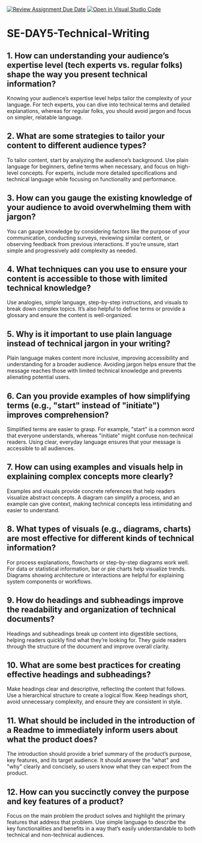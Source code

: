 [![Review Assignment Due Date](https://classroom.github.com/assets/deadline-readme-button-22041afd0340ce965d47ae6ef1cefeee28c7c493a6346c4f15d667ab976d596c.svg)](https://classroom.github.com/a/zsAR-pyY)
[![Open in Visual Studio Code](https://classroom.github.com/assets/open-in-vscode-2e0aaae1b6195c2367325f4f02e2d04e9abb55f0b24a779b69b11b9e10269abc.svg)](https://classroom.github.com/online_ide?assignment_repo_id=18474429&assignment_repo_type=AssignmentRepo)
# SE-DAY5-Technical-Writing

## 1. How can understanding your audience’s expertise level (tech experts vs. regular folks) shape the way you present technical information?  
Knowing your audience’s expertise level helps tailor the complexity of your language. For tech experts, you can dive into technical terms and detailed explanations, whereas for regular folks, you should avoid jargon and focus on simpler, relatable language.  

## 2. What are some strategies to tailor your content to different audience types?  
To tailor content, start by analyzing the audience’s background. Use plain language for beginners, define terms when necessary, and focus on high-level concepts. For experts, include more detailed specifications and technical language while focusing on functionality and performance.  

## 3. How can you gauge the existing knowledge of your audience to avoid overwhelming them with jargon?  
You can gauge knowledge by considering factors like the purpose of your communication, conducting surveys, reviewing similar content, or observing feedback from previous interactions. If you’re unsure, start simple and progressively add complexity as needed.  

## 4. What techniques can you use to ensure your content is accessible to those with limited technical knowledge?  
Use analogies, simple language, step-by-step instructions, and visuals to break down complex topics. It’s also helpful to define terms or provide a glossary and ensure the content is well-organized.  

## 5. Why is it important to use plain language instead of technical jargon in your writing?  
Plain language makes content more inclusive, improving accessibility and understanding for a broader audience. Avoiding jargon helps ensure that the message reaches those with limited technical knowledge and prevents alienating potential users.  

## 6. Can you provide examples of how simplifying terms (e.g., "start" instead of "initiate") improves comprehension?  
Simplified terms are easier to grasp. For example, "start" is a common word that everyone understands, whereas "initiate" might confuse non-technical readers. Using clear, everyday language ensures that your message is accessible to all audiences.  

## 7. How can using examples and visuals help in explaining complex concepts more clearly?  
Examples and visuals provide concrete references that help readers visualize abstract concepts. A diagram can simplify a process, and an example can give context, making technical concepts less intimidating and easier to understand.  

## 8. What types of visuals (e.g., diagrams, charts) are most effective for different kinds of technical information?  
For process explanations, flowcharts or step-by-step diagrams work well. For data or statistical information, bar or pie charts help visualize trends. Diagrams showing architecture or interactions are helpful for explaining system components or workflows.  

## 9. How do headings and subheadings improve the readability and organization of technical documents?  
Headings and subheadings break up content into digestible sections, helping readers quickly find what they’re looking for. They guide readers through the structure of the document and improve overall clarity.  

## 10. What are some best practices for creating effective headings and subheadings?  
Make headings clear and descriptive, reflecting the content that follows. Use a hierarchical structure to create a logical flow. Keep headings short, avoid unnecessary complexity, and ensure they are consistent in style.  

## 11. What should be included in the introduction of a Readme to immediately inform users about what the product does?  
The introduction should provide a brief summary of the product’s purpose, key features, and its target audience. It should answer the "what" and "why" clearly and concisely, so users know what they can expect from the product.  

## 12. How can you succinctly convey the purpose and key features of a product?  
Focus on the main problem the product solves and highlight the primary features that address that problem. Use simple language to describe the key functionalities and benefits in a way that’s easily understandable to both technical and non-technical audiences.  

